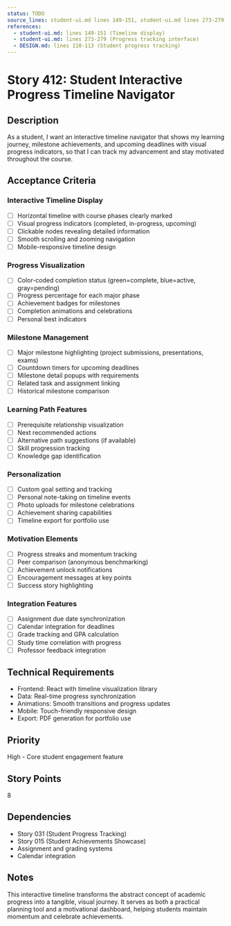```yaml
---
status: TODO
source_lines: student-ui.md lines 149-151, student-ui.md lines 273-279
references:
  - student-ui.md: lines 149-151 (Timeline display)
  - student-ui.md: lines 273-279 (Progress tracking interface)
  - DESIGN.md: lines 110-113 (Student progress tracking)
---
```


# Story 412: Student Interactive Progress Timeline Navigator

## Description
As a student, I want an interactive timeline navigator that shows my learning journey, milestone achievements, and upcoming deadlines with visual progress indicators, so that I can track my advancement and stay motivated throughout the course.

## Acceptance Criteria

### Interactive Timeline Display
- [ ] Horizontal timeline with course phases clearly marked
- [ ] Visual progress indicators (completed, in-progress, upcoming)
- [ ] Clickable nodes revealing detailed information
- [ ] Smooth scrolling and zooming navigation
- [ ] Mobile-responsive timeline design

### Progress Visualization
- [ ] Color-coded completion status (green=complete, blue=active, gray=pending)
- [ ] Progress percentage for each major phase
- [ ] Achievement badges for milestones
- [ ] Completion animations and celebrations
- [ ] Personal best indicators

### Milestone Management
- [ ] Major milestone highlighting (project submissions, presentations, exams)
- [ ] Countdown timers for upcoming deadlines
- [ ] Milestone detail popups with requirements
- [ ] Related task and assignment linking
- [ ] Historical milestone comparison

### Learning Path Features
- [ ] Prerequisite relationship visualization
- [ ] Next recommended actions
- [ ] Alternative path suggestions (if available)
- [ ] Skill progression tracking
- [ ] Knowledge gap identification

### Personalization
- [ ] Custom goal setting and tracking
- [ ] Personal note-taking on timeline events
- [ ] Photo uploads for milestone celebrations
- [ ] Achievement sharing capabilities
- [ ] Timeline export for portfolio use

### Motivation Elements
- [ ] Progress streaks and momentum tracking
- [ ] Peer comparison (anonymous benchmarking)
- [ ] Achievement unlock notifications
- [ ] Encouragement messages at key points
- [ ] Success story highlighting

### Integration Features
- [ ] Assignment due date synchronization
- [ ] Calendar integration for deadlines
- [ ] Grade tracking and GPA calculation
- [ ] Study time correlation with progress
- [ ] Professor feedback integration

## Technical Requirements
- Frontend: React with timeline visualization library
- Data: Real-time progress synchronization
- Animations: Smooth transitions and progress updates
- Mobile: Touch-friendly responsive design
- Export: PDF generation for portfolio use

## Priority
High - Core student engagement feature

## Story Points
8

## Dependencies
- Story 031 (Student Progress Tracking)
- Story 015 (Student Achievements Showcase)
- Assignment and grading systems
- Calendar integration

## Notes
This interactive timeline transforms the abstract concept of academic progress into a tangible, visual journey. It serves as both a practical planning tool and a motivational dashboard, helping students maintain momentum and celebrate achievements.